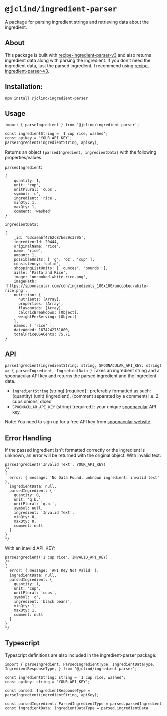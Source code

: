# `@jclind/ingredient-parser`

A package for parsing ingredient strings and retrieving data about the ingredient.

## About
This package is built with [recipe-ingredient-parser-v3](https://www.npmjs.com/package/recipe-ingredient-parser-v3) and also returns ingredient data along with parsing the ingredient. If you don't need the ingredient data, just the parsed ingredient, I recommend using [recipe-ingredient-parser-v3](https://www.npmjs.com/package/recipe-ingredient-parser-v3).

## Installation:
`npm install @jclind/ingredient-parser`
  
## Usage
```
import { parseIngredient } from '@jclind/ingredient-parser';

const ingredientString = '1 cup rice, washed';
const apiKey = 'YOUR_API_KEY';
parseIngredient(ingredientString, apiKey);
```
Returns an object `{parsedIngredient, ingredientData}` with the following properties/values.

`parsedIngredient`:
```
{
    quantity: 1,
    unit: 'cup',
    unitPlural: 'cups',
    symbol: 'c',
    ingredient: 'rice',
    minQty: 1,
    maxQty: 1,
    comment: 'washed'
}
```

`ingredientData:`
```
{
    _id: '63caeabf4762c87be39c3795',    
    ingredientId: 20444,
    originalName: 'rice',
    name: 'rice',
    amount: 1,
    possibleUnits: [ 'g', 'oz', 'cup' ],
    consistency: 'solid',
    shoppingListUnits: [ 'ounces', 'pounds' ],
    aisle: 'Pasta and Rice',
    image: 'uncooked-white-rice.png',
    imagePath: 'https://spoonacular.com/cdn/ingredients_100x100/uncooked-white-rice.png',
    nutrition: {
      nutrients: [Array],
      properties: [Array],
      flavonoids: [Array],
      caloricBreakdown: [Object],
      weightPerServing: [Object]
    },
    names: [ 'rice' ],
    dateAdded: 1674242751000,
    totalPriceUSACents: 75.71
}
```

## API
`parseIngredient(ingredientString: string, SPOONACULAR_API_KEY: string) => { parsedIngredient, IngredientData }` Takes an ingredient string and a spoonacular API key and returns the parsed ingredient and the ingredient data.

- `ingredientString` (string) [required] : preferably formatted as such: (quantity) (unit) (ingredient), (comment separated by a comment) i.e. 2 cups onions, diced
- `SPOONACULAR_API_KEY` (string) [required] : your unique [spoonacular](https://spoonacular.com/food-api) API key.

Note: You need to sign up for a free API key from [spoonacular website](https://spoonacular.com/food-api).

## Error Handling
If the passed ingredient isn't formatted correctly or the ingredient is unknown, an error will be returned with the original object.
With invalid text:
```
parseIngredient('Invalid Text', YOUR_API_KEY)
/*
{
  error: { message: 'No Data Found, unknown ingredient: invalid text' },
  ingredientData: null,
  parsedIngredient: {
    quantity: 0,
    unit: 'q.b.',
    unitPlural: 'q.b.',
    symbol: null,
    ingredient: 'Invalid Text',
    minQty: 0,
    maxQty: 0,
    comment: null
  }
}
*/
```
With an inavlid API_KEY:
```
parseIngredient('1 cup rice', INVALID_API_KEY)
/*
{
  error: { message: 'API Key Not Valid' },
  ingredientData: null,
  parsedIngredient: {
    quantity: 1,
    unit: 'cup',
    unitPlural: 'cups',
    symbol: 'c',
    ingredient: 'black beans',
    minQty: 1,
    maxQty: 1,
    comment: null
  }
}
*/
```

## Typescript
Typescript definitions are also included in the ingredient-parser package:
```
import { parseIngredient, ParsedIngredientType, IngredientDataType, IngredientResponseType, } from '@jclind/ingredient-parser';

const ingredientString: string = '1 cup rice, washed';
const apiKey: string = 'YOUR_API_KEY';

const parsed: IngredientResponseType = parseIngredient(ingredientString, apiKey);

const parsedIngredient: ParsedIngredientType = parsed.parsedIngredient
const ingredientData: IngredientDataType = parsed.ingredientData
```
